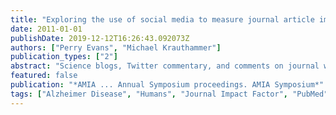 ```yaml
---
title: "Exploring the use of social media to measure journal article impact."
date: 2011-01-01
publishDate: 2019-12-12T16:26:43.092073Z
authors: ["Perry Evans", "Michael Krauthammer"]
publication_types: ["2"]
abstract: "Science blogs, Twitter commentary, and comments on journal websites represent an  immediate response to journal articles, and may help in identifying relevant publications. However, the use of these media for establishing paper impact is not well studied. Using Wikipedia as a proxy for other social media, we explore the correlation between inclusion of a journal article in Wikipedia, and article impact as measured by citation count. We start by cataloging features of PubMed articles cited in Wikipedia. We find that Wikipedia pages referencing the most journal articles are about disorders and diseases, while the most referenced articles in Wikipedia are about genomics. We note that journal articles in Wikipedia have significantly higher citation counts than an equivalent random article subset. We also observe that articles are included in Wikipedia soon after publication. Our data suggest that social media may represent a largely untapped post-publication review resource for assessing paper impact."
featured: false
publication: "*AMIA ... Annual Symposium proceedings. AMIA Symposium*"
tags: ["Alzheimer Disease", "Humans", "Journal Impact Factor", "PubMed", "Social Media", "statistics & numerical data"]
---
```


